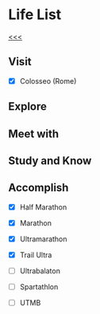 
Life List
======

[<<<](https://github.com/ttltrk/0con/blob/master/README.MD)

Visit
------

- [x] Colosseo (Rome)

Explore
------

Meet with
------

Study and Know
------

Accomplish
------

- [X] Half Marathon
- [X] Marathon
- [X] Ultramarathon
- [X] Trail Ultra
- [ ] Ultrabalaton
- [ ] Spartathlon
- [ ] UTMB




